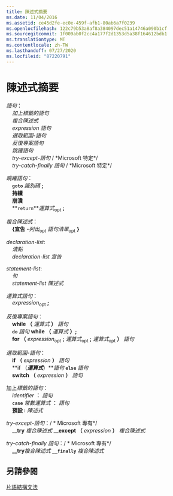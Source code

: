 ```yaml
---
title: 陳述式摘要
ms.date: 11/04/2016
ms.assetid: ce45d2fe-ec0e-459f-afb1-80ab6a7f0239
ms.openlocfilehash: 122c79b53a8af8a384097dec51a14746a090b1cf
ms.sourcegitcommit: 1f009ab0f2cc4a177f2d1353d5a38f164612bdb1
ms.translationtype: MT
ms.contentlocale: zh-TW
ms.lasthandoff: 07/27/2020
ms.locfileid: "87220791"
---
```

# <a name="summary-of-statements"></a>陳述式摘要

*語句*：<br/>
&nbsp;&nbsp;&nbsp;&nbsp;*加上標籤的語句*<br/>
&nbsp;&nbsp;&nbsp;&nbsp;*複合陳述式*<br/>
&nbsp;&nbsp;&nbsp;&nbsp;*expression 語句*<br/>
&nbsp;&nbsp;&nbsp;&nbsp;*選取範圍-語句*<br/>
&nbsp;&nbsp;&nbsp;&nbsp;*反復專案語句*<br/>
&nbsp;&nbsp;&nbsp;&nbsp;*跳躍語句*<br/>
&nbsp;&nbsp;&nbsp;&nbsp;*try-except-語句*  / \*Microsoft 特定\*/<br/>
&nbsp;&nbsp;&nbsp;&nbsp;*try-catch-finally 語句*  / \*Microsoft 特定\*/

*跳躍語句*：<br/>
&nbsp;&nbsp;&nbsp;&nbsp;**`goto`**  *識別碼*  **;**<br/>
&nbsp;&nbsp;&nbsp;&nbsp;**持續**<br/>
&nbsp;&nbsp;&nbsp;&nbsp;**崩潰**<br/>
&nbsp;&nbsp;&nbsp;&nbsp;**`return`***運算式*<sub>opt</sub> **;**

*複合陳述式*：<br/>
&nbsp;&nbsp;&nbsp;&nbsp;**{宣告** *-列出*<sub>opt</sub> *語句清單*<sub>opt</sub> **}**

*declaration-list*:<br/>
&nbsp;&nbsp;&nbsp;&nbsp;*清點*<br/>
&nbsp;&nbsp;&nbsp;&nbsp;*declaration-list* *宣告*

*statement-list*:<br/>
&nbsp;&nbsp;&nbsp;&nbsp;*句*<br/>
&nbsp;&nbsp;&nbsp;&nbsp;*statement-list* *陳述式*

*運算式語句*：<br/>
&nbsp;&nbsp;&nbsp;&nbsp;*expression*<sub>opt</sub> **;**

*反復專案語句*：<br/>
&nbsp;&nbsp;&nbsp;&nbsp;**while （**  *運算式*  **）**  *語句*<br/>
&nbsp;&nbsp;&nbsp;&nbsp;**`do`**  *語句*  **while （**  *運算式*  **）;**<br/>
&nbsp;&nbsp;&nbsp;&nbsp;**for （**  *expression*<sub>opt</sub> **;** *運算式*<sub>opt</sub> **;** *運算式*<sub>opt</sub> **）** *語句*

*選取範圍-語句*：<br/>
&nbsp;&nbsp;&nbsp;&nbsp;**if （**  *expression*  **）**  *語句*<br/>
&nbsp;&nbsp;&nbsp;&nbsp;**if （***運算式***）***語句* **`else`** *語句*          <br/>
&nbsp;&nbsp;&nbsp;&nbsp;**switch （**  *expression*  **）**  *語句*

加上*標籤的語句*：<br/>
&nbsp;&nbsp;&nbsp;&nbsp;*identifier*  **：**  *語句*<br/>
&nbsp;&nbsp;&nbsp;&nbsp;**`case`**  *常數運算式*  **：**  *語句*<br/>
&nbsp;&nbsp;&nbsp;&nbsp;**預設 :**  *陳述式*

*try-except-語句*：/ \* Microsoft 專有\*/<br/>
&nbsp;&nbsp;&nbsp;&nbsp;**__try**  *複合陳述式* **__except （**  *expression*  **）**  *複合陳述式*

*try-catch-finally 語句*：/ \* Microsoft 專有\*/<br/>
&nbsp;&nbsp;&nbsp;&nbsp;**__try***複合陳述式* **`__finally`** *複合陳述式*    

## <a name="see-also"></a>另請參閱

[片語結構文法](../c-language/phrase-structure-grammar.md)
